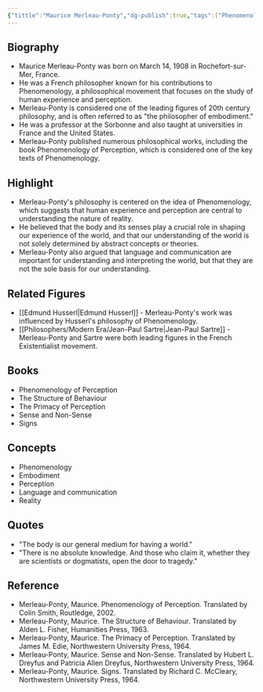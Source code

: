 ```yaml
---
{"tittle":"Maurice Merleau-Ponty","dg-publish":true,"tags":["Phenomenology","20th Century","modern-era","French","humanists","metaphysicians","philosophers-of-language","philosophers-of-mind","philosophers-of-religion","figures"],"born-date":1908,"keywords":"Maurice Merleau-Ponty, French philosopher, Phenomenology, embodiment, perception","aliases":"The philosopher of embodiment","permalink":"/philosophers/modern-era/maurice-merleau-ponty/","dgPassFrontmatter":true}
---
```



## Biography

-   Maurice Merleau-Ponty was born on March 14, 1908 in Rochefort-sur-Mer, France.
-   He was a French philosopher known for his contributions to Phenomenology, a philosophical movement that focuses on the study of human experience and perception.
-   Merleau-Ponty is considered one of the leading figures of 20th century philosophy, and is often referred to as "the philosopher of embodiment."
-   He was a professor at the Sorbonne and also taught at universities in France and the United States.
-   Merleau-Ponty published numerous philosophical works, including the book Phenomenology of Perception, which is considered one of the key texts of Phenomenology.

## Highlight

-   Merleau-Ponty's philosophy is centered on the idea of Phenomenology, which suggests that human experience and perception are central to understanding the nature of reality.
-   He believed that the body and its senses play a crucial role in shaping our experience of the world, and that our understanding of the world is not solely determined by abstract concepts or theories.
-   Merleau-Ponty also argued that language and communication are important for understanding and interpreting the world, but that they are not the sole basis for our understanding.

## Related Figures

-   [[Edmund Husserl\|Edmund Husserl]] - Merleau-Ponty's work was influenced by Husserl's philosophy of Phenomenology.
-   [[Philosophers/Modern Era/Jean-Paul Sartre\|Jean-Paul Sartre]] - Merleau-Ponty and Sartre were both leading figures in the French Existentialist movement.

## Books

-   Phenomenology of Perception
-   The Structure of Behaviour
-   The Primacy of Perception
-   Sense and Non-Sense
-   Signs

## Concepts

-   Phenomenology
-   Embodiment
-   Perception
-   Language and communication
-   Reality

## Quotes

-   "The body is our general medium for having a world."
-   "There is no absolute knowledge. And those who claim it, whether they are scientists or dogmatists, open the door to tragedy."

## Reference

-   Merleau-Ponty, Maurice. Phenomenology of Perception. Translated by Colin Smith, Routledge, 2002.
-   Merleau-Ponty, Maurice. The Structure of Behaviour. Translated by Alden L. Fisher, Humanities Press, 1963.
-   Merleau-Ponty, Maurice. The Primacy of Perception. Translated by James M. Edie, Northwestern University Press, 1964.
-   Merleau-Ponty, Maurice. Sense and Non-Sense. Translated by Hubert L. Dreyfus and Patricia Allen Dreyfus, Northwestern University Press, 1964.
-   Merleau-Ponty, Maurice. Signs. Translated by Richard C. McCleary, Northwestern University Press, 1964.